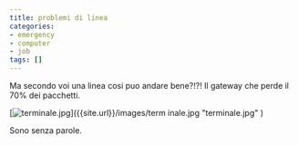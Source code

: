 ```yaml
---
title: problemi di linea
categories:
- emergency
- computer
- job
tags: []
---
```

Ma secondo voi una linea cosi puo andare bene?!?! Il gateway che perde il 70%
dei pacchetti.

[]({{site.url}}/images/terminale.jpg "terminale.jpg" )

[![terminale.jpg]({{site.url}}/images/terminale.jpg)]({{site.url}}/images/term
inale.jpg "terminale.jpg" )

  
Sono senza parole.

